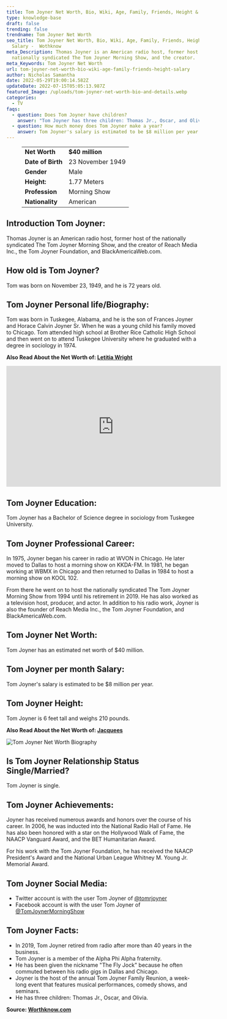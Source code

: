 ```yaml
---
title: Tom Joyner Net Worth, Bio, Wiki, Age, Family, Friends, Height & Salary
type: knowledge-base
draft: false
trending: false
trendname: Tom Joyner Net Worth
seo_title: Tom Joyner Net Worth, Bio, Wiki, Age, Family, Friends, Height &
  Salary -  Wothknow
meta_Description: Thomas Joyner is an American radio host, former host of the
  nationally syndicated The Tom Joyner Morning Show, and the creator.
meta_Keywords: Tom Joyner Net Worth
url: tom-joyner-net-worth-bio-wiki-age-family-friends-height-salary
author: Nicholas Samantha
date: 2022-05-29T19:00:14.582Z
updateDate: 2022-07-15T05:05:13.987Z
featured_Image: /uploads/tom-joyner-net-worth-bio-and-details.webp
categories:
  - TV
faqs:
  - question: Does Tom Joyner have children?
    answer: "Tom Joyner has three children: Thomas Jr., Oscar, and Olivia."
  - question: How much money does Tom Joyner make a year?
    answer: Tom Joyner's salary is estimated to be $8 million per year.
---
```

<figure class="wp-block-table is-style-stripes">
  <table>
    <tbody>
      <tr>
        <td>
          <strong>Net Worth</strong>
        </td>
        <td>
          <strong>$40 million</strong>
        </td>
      </tr>
      <tr>
        <td>
          <strong>Date of Birth</strong>
        </td>
        <td>23 November 1949</td>
      </tr>
      <tr>
        <td>
          <strong>Gender</strong>
        </td>
        <td>Male</td>
      </tr>
      <tr>
        <td>
          <strong>Height:</strong>
        </td>
        <td>1.77 Meters</td>
      </tr>
      <tr>
        <td>
          <strong>Profession</strong>
        </td>
        <td>Morning Show</td>
      </tr>
      <tr>
        <td>
          <strong>Nationality</strong>
        </td>
        <td>American</td>
      </tr>
    </tbody>
  </table>
</figure>

## **Introduction Tom Joyner:**

Thomas Joyner is an American radio host, former host of the nationally syndicated The Tom Joyner Morning Show, and the creator of Reach Media Inc., the Tom Joyner Foundation, and BlackAmericaWeb.com.

## **How old is Tom Joyner?**

Tom was born on November 23, 1949, and he is 72 years old.

## **Tom Joyner Personal life/Biography:**

Tom was born in Tuskegee, Alabama, and he is the son of Frances Joyner and Horace Calvin Joyner Sr. When he was a young child his family moved to Chicago. Tom attended high school at Brother Rice Catholic High School and then went on to attend Tuskegee University where he graduated with a degree in sociology in 1974.

**Also Read About the Net Worth of: <a href="https://worthknow.com/letitia-wright-net-worth-bio-wiki-age-family-friends-height-salary/" target="_blank" rel="noopener">Letitia Wright</a>**

<iframe width="560" height="315" src="https://www.youtube.com/embed/wqy8hba9yvE" title="YouTube video player" frameborder="0" allow="accelerometer; autoplay; clipboard-write; encrypted-media; gyroscope; picture-in-picture" allowfullscreen></iframe>

## **Tom Joyner Education:**

Tom Joyner has a Bachelor of Science degree in sociology from Tuskegee University.

## **Tom Joyner Professional Career:**

In 1975, Joyner began his career in radio at WVON in Chicago. He later moved to Dallas to host a morning show on KKDA-FM. In 1981, he began working at WBMX in Chicago and then returned to Dallas in 1984 to host a morning show on KOOL 102.

From there he went on to host the nationally syndicated The Tom Joyner Morning Show from 1994 until his retirement in 2019. He has also worked as a television host, producer, and actor. In addition to his radio work, Joyner is also the founder of Reach Media Inc., the Tom Joyner Foundation, and BlackAmericaWeb.com.

## **Tom Joyner Net Worth:**

Tom Joyner has an estimated net worth of $40 million.

## **Tom Joyner per month Salary:**

Tom Joyner's salary is estimated to be $8 million per year.

## **Tom Joyner Height:**

Tom Joyner is 6 feet tall and weighs 210 pounds.

**Also Read About the Net Worth of: <a href="https://worthknow.com/jacquees-net-worth-bio-wiki-age-family-friends-height-salary/" target="_blank" rel="noopener">Jacquees</a>**

![Tom Joyner Net Worth Biography](/uploads/tom-joyner-net-worth-.webp)

## **Is Tom Joyner Relationship Status Single/Married?**

Tom Joyner is single.

## **Tom Joyner Achievements:**

Joyner has received numerous awards and honors over the course of his career. In 2006, he was inducted into the National Radio Hall of Fame. He has also been honored with a star on the Hollywood Walk of Fame, the NAACP Vanguard Award, and the BET Humanitarian Award.

For his work with the Tom Joyner Foundation, he has received the NAACP President's Award and the National Urban League Whitney M. Young Jr. Memorial Award.

## **Tom Joyner Social Media:**

* Twitter account is with the user Tom Joyner of <a href="https://twitter.com/tomrjoyner" target="_blank" rel="nofollow" rel="noopener">@tomrjoyner</a>
* Facebook account is with the user Tom Joyner of <a href="https://www.facebook.com/TomJoynerMorningShow/" target="_blank" rel="nofollow" rel="noopener">@TomJoynerMorningShow</a>

## **Tom Joyner Facts:**

* In 2019, Tom Joyner retired from radio after more than 40 years in the business.
* Tom Joyner is a member of the Alpha Phi Alpha fraternity.
* He has been given the nickname "The Fly Jock" because he often commuted between his radio gigs in Dallas and Chicago.
* Joyner is the host of the annual Tom Joyner Family Reunion, a week-long event that features musical performances, comedy shows, and seminars.
* He has three children: Thomas Jr., Oscar, and Olivia.

**Source: <a href="https://worthknow.com/" target="_blank" rel="noopener">Worthknow.com</a>**